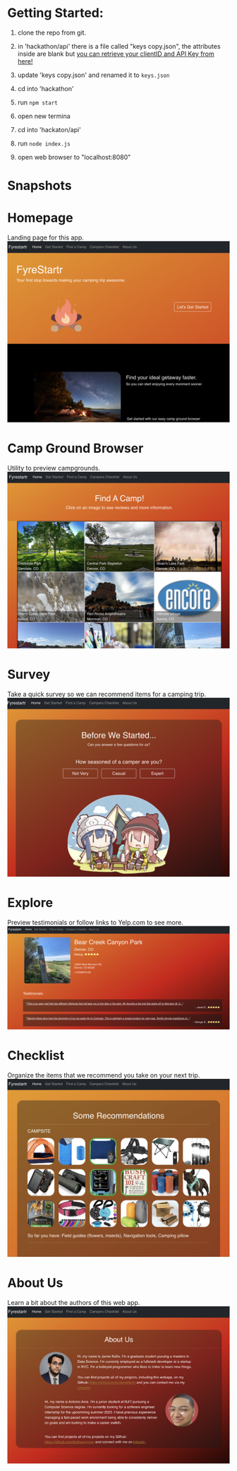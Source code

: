 # Getting Started:

1. clone the repo from git.

1. in 'hackathon/api' there is a file called "keys copy.json", the attributes inside are blank but [you can retrieve your clientID and API Key from here!](https://www.yelp.com/developers/v3/manage_app)
1. update 'keys copy.json' and renamed it to `keys.json`
1. cd into 'hackathon'
1. run `npm start`
1. open new termina
1. cd into 'hackaton/api'
1. run `node index.js`
1. open web browser to "localhost:8080"

# Snapshots

# Homepage
Landing page for this app.
![homepage](https://github.com/JaimeNufio/hackathon2022/blob/master/hackathon/demo/Home.png?raw=true)
# Camp Ground Browser
Utility to preview campgrounds.
![Camp Ground Browse](https://github.com/JaimeNufio/hackathon2022/blob/master/hackathon/demo/Browse.png?raw=true)
# Survey
Take a quick survey so we can recommend items for a camping trip.
![Survey](https://github.com/JaimeNufio/hackathon2022/blob/master/hackathon/demo/Survey.png?raw=true)
# Explore
Preview testimonials or follow links to Yelp.com to see more.
![Explore](https://github.com/JaimeNufio/hackathon2022/blob/master/hackathon/demo/Explore.png?raw=true)

# Checklist
Organize the items that we recommend you take on your next trip.
![Checklist](https://github.com/JaimeNufio/hackathon2022/blob/master/hackathon/demo/Reco.png?raw=true)
# About Us
Learn a bit about the authors of this web app.
![about us page](https://github.com/JaimeNufio/hackathon2022/blob/master/hackathon/demo/AboutUs.png?raw=true)